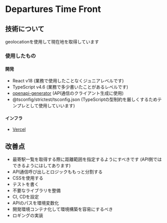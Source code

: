 # Departures Time Front
## 技術について
geolocationを使用して現在地を取得しています
### 使用したもの
#### 開発
- React v18 (業務で使用したことなくジュニアレベルです)
- TypeScript v4.6 (業務で多少書いたことがあるレベルです)
- [openapi-generator](https://github.com/OpenAPITools/openapi-generator) (API通信のクライアント生成に使用)
- @tsconfig/strictest/tsconfig.json (TypeScriptの型制約を厳しくするためテンプレとして使用していいます)
#### インフラ
- [Vercel](https://vercel.com/)

## 改善点
- 最寄駅一覧を取得する際に距離範囲を指定するようにすべきです (API側ではできるようにはしてあります)
- API通信呼び出しとロジックももっと分割する
- CSSを使用する
- テストを書く
- 不要なライブラリを整備
- CI, CDを設定
- APIのパスを環境変数化
- 開発環境コンテナ化して環境構築を容易にするべき
- ロギングの実装
